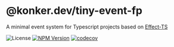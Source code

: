 # @konker.dev/tiny-event-fp

A minimal event system for Typescript projects based on [Effect-TS](https://www.effect.website/)

![License](https://img.shields.io/github/license/konker/konker.dev)
[![NPM Version](https://img.shields.io/npm/v/%40konker.dev%2Ftiny-event-fp)](https://www.npmjs.com/package/@konker.dev/tiny-event-fp)
[![codecov](https://codecov.io/gh/konker/konker.dev/graph/badge.svg?token=G0CMXHW679&flag=@konker.dev/tiny-event-fp)](https://codecov.io/gh/konker/konker.dev?flags[0]=@konker.dev/tiny-event-fp)
